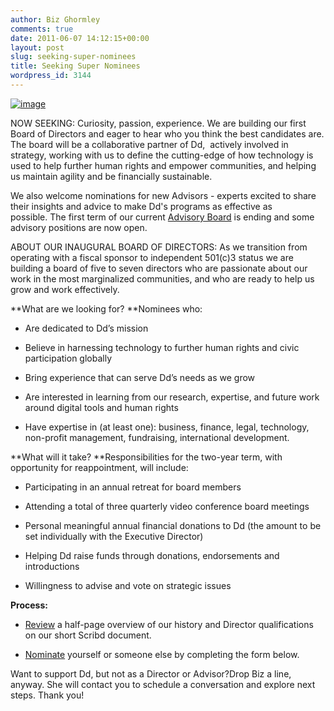 ```yaml
---
author: Biz Ghormley
comments: true
date: 2011-06-07 14:12:15+00:00
layout: post
slug: seeking-super-nominees
title: Seeking Super Nominees
wordpress_id: 3144
---
```


[![image](http://farm4.static.flickr.com/3286/5809376937_1f19e5ff85_z.jpg)](http://teardroptc.deviantart.com/art/Pinoy-Superheroes-74243511?q=boost%3Apopular%20age_sigma%3A24h%20age_scale%3A5%20superheroes&qo=5)

NOW SEEKING: Curiosity, passion, experience. We are building our first Board of Directors and eager to hear who you think the best candidates are. The board will be a collaborative partner of Dd,  actively involved in strategy, working with us to define the cutting-edge of how technology is used to help further human rights and empower communities, and helping us maintain agility and be financially sustainable.

We also welcome nominations for new Advisors - experts excited to share their insights and advice to make Dd's programs as effective as possible. The first term of our current [Advisory Board](http://digital-democracy.org/who-we-are/advisors/) is ending and some advisory positions are now open.

ABOUT OUR INAUGURAL BOARD OF DIRECTORS: As we transition from operating with a fiscal sponsor to independent 501(c)3 status we are building a board of five to seven directors who are passionate about our work in the most marginalized communities, and who are ready to help us grow and work effectively.

**What are we looking for? **Nominees who:



	
  * Are dedicated to Dd’s mission

	
  * Believe in harnessing technology to further human rights and civic participation globally

	
  * Bring experience that can serve Dd’s needs as we grow

	
  * Are interested in learning from our research, expertise, and future work around digital tools and human rights

	
  * Have expertise in (at least one): business, finance, legal, technology, non-profit management, fundraising, international development.


**What will it take? **Responsibilities for the two-year term, with opportunity for reappointment, will include:



	
  * Participating in an annual retreat for board members

	
  * Attending a total of three quarterly video conference board meetings

	
  * Personal meaningful annual financial donations to Dd (the amount to be set individually with the Executive Director)

	
  * Helping Dd raise funds through donations, endorsements and introductions

	
  * Willingness to advise and vote on strategic issues


**Process:**



	
  * [Review](http://www.scribd.com/doc/55766608/Dd-Board-of-Director-Solicitation) a half-page overview of our history and Director qualifications on our short Scribd document.

	
  * [Nominate](https://spreadsheets.google.com/a/digital-democracy.org/spreadsheet/viewform?hl=en_US&formkey=dGJEZk5zNDRVNTczNlNVSHp0LWxldFE6MQ#gid=0) yourself or someone else by completing the form below.

Want to support Dd, but not as a Director or Advisor?Drop Biz a line, anyway. She will contact you to schedule a conversation and explore next steps. Thank you!


